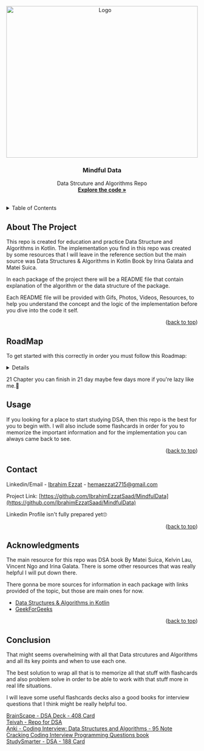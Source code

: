
<div id="top"></div>

<!-- PROJECT LOGO -->
<br />
<div align="center">
  <a href="https://github.com/othneildrew/Best-README-Template">
    <img src="https://github.com/IbrahimEzzatSaad/MindfulData/blob/master/MindfulGif.gif?raw=true" alt="Logo" width="100%" height="400" >
  </a>

<h3 align="center">Mindful Data</h3>

<!-- PROJECT SHIELDS -->
  <p align="center">
    Data Strcuture and Algorithms Repo
    <br />
    <a href="https://github.com/IbrahimEzzatSaad/MindfulData/tree/master/src/main/kotlin"><strong>Explore the code »</strong></a>
    <br />
    <br />
</div>



<!-- TABLE OF CONTENTS -->
<details>
  <summary>Table of Contents</summary>
  <ol>
    <li> <a href="#about-the-project">About The Project</a></li>
    <li> <a href="#roadmap">RoadMap</a></li>
    <li><a href="#usage">Usage</a></li>
    <li><a href="#contact">Contact</a></li>
    <li><a href="#acknowledgments">Acknowledgments</a></li>
  </ol>
</details>



<!-- ABOUT THE PROJECT -->
## About The Project

This repo is created for education and practice Data Structure and Algorithms in Kotlin.
The implementation you find in this repo was created by some resources that I will leave in the reference section but the main source was Data Structures & Algorithms in Kotlin Book by Irina Galata and Matei Suica.

In each package of the project there will be a README file that contain explanation of the algorithm or the data structure of the package.

Each README file will be provided with Gifs, Photos, Videos, Resources, to help you understand the concept and the logic of the implementation before you dive into the code it self.


<p align="right">(<a href="#top">back to top</a>)</p>


<!-- RoadMap -->
## RoadMap

To get started with this correctly in order you must follow this Roadmap:

<!-- TABLE OF CONTENTS -->
<details>
  <ol>
    <li><a href="https://github.com/IbrahimEzzatSaad/MindfulData/tree/master/src/main/kotlin/DataStructure/LinkedList">Linked List</a></li>
    <li><a href="https://github.com/IbrahimEzzatSaad/MindfulData/tree/master/src/main/kotlin/DataStructure/Stack">Stack</a></li>
    <li><a href="https://github.com/IbrahimEzzatSaad/MindfulData/tree/master/src/main/kotlin/DataStructure/Queues">Queues</a></li>
    <li><a href="https://github.com/IbrahimEzzatSaad/MindfulData/tree/master/src/main/kotlin/DataStructure/Trees">Trees</a></li>
    <li><a href="https://github.com/IbrahimEzzatSaad/MindfulData/tree/master/src/main/kotlin/DataStructure/Trees/BinaryTrees">BinaryTrees</a></li>
    <li><a href="https://github.com/IbrahimEzzatSaad/MindfulData/tree/master/src/main/kotlin/DataStructure/Trees/BST">Binary Search Tree</a></li>
    <li><a href="https://github.com/IbrahimEzzatSaad/MindfulData/tree/master/src/main/kotlin/DataStructure/Trees/AVL">AVL Trees</a></li>
    <li><a href="https://github.com/IbrahimEzzatSaad/MindfulData/tree/master/src/main/kotlin/DataStructure/Trees/Tries">Tries</a></li>
    <li><a href="https://github.com/IbrahimEzzatSaad/MindfulData/tree/master/src/main/kotlin/Algorithms/BinarySearch">Binary Search</a></li>
    <li><a href="https://github.com/IbrahimEzzatSaad/MindfulData/tree/master/src/main/kotlin/DataStructure/Heap">Heap</a></li>
    <li><a href="https://github.com/IbrahimEzzatSaad/MindfulData/tree/master/src/main/kotlin/DataStructure/PriorityQueues">Priority Queue</a></li>
    <li><a href="https://github.com/IbrahimEzzatSaad/MindfulData/tree/master/src/main/kotlin/Algorithms/On2Sorting">O(n2) Sorting </a></li>
    <li><a href="https://github.com/IbrahimEzzatSaad/MindfulData/tree/master/src/main/kotlin/Algorithms/MergeSort">Merge sort</a></li>
    <li><a href="https://github.com/IbrahimEzzatSaad/MindfulData/tree/master/src/main/kotlin/Algorithms/RadixSort">Radix Sort</a></li>
    <li><a href="https://github.com/IbrahimEzzatSaad/MindfulData/tree/master/src/main/kotlin/Algorithms/HeapSort">Heap sort</a></li>
    <li><a href="https://github.com/IbrahimEzzatSaad/MindfulData/tree/master/src/main/kotlin/Algorithms/QuickSort">Quick sort</a></li>
    <li><a href="https://github.com/IbrahimEzzatSaad/MindfulData/tree/master/src/main/kotlin/DataStructure/Graphs">Graphs</a></li>
    <li><a href="https://github.com/IbrahimEzzatSaad/MindfulData/tree/master/src/main/kotlin/Algorithms/BreadthFirstSearch">BreadthFirst Search</a></li>
    <li><a href="https://github.com/IbrahimEzzatSaad/MindfulData/tree/master/src/main/kotlin/Algorithms/DepthFirstSearch">DepthFirst Search</a></li>
    <li><a href="https://github.com/IbrahimEzzatSaad/MindfulData/tree/master/src/main/kotlin/Algorithms/Dijkstras">Dijkstra Algorithm</a></li>
    <li><a href="https://github.com/IbrahimEzzatSaad/MindfulData/tree/master/src/main/kotlin/Algorithms/Prims">Prim Algorithm</a></li>

  </ol>
</details>

21 Chapter you can finish in 21 day maybe few days more if you're lazy like me.🙂



<!-- USAGE EXAMPLES -->
## Usage

If you looking for a place to start studying DSA, then this repo is the best for you to begin with.
I will also include some flashcards in order for you to memorize the important information and for the implementation you can always came back to see.

<p align="right">(<a href="#top">back to top</a>)</p>


<!-- CONTACT -->
## Contact

Linkedin/Email - [Ibrahim Ezzat](https://www.linkedin.com/in/ibrahim-ezzat-895a50185/) - hemaezzat2715@gmail.com

Project Link: [https://github.com/IbrahimEzzatSaad/MindfulData](https://github.com/IbrahimEzzatSaad/MindfulData)

Linkedin Profile isn't fully prepared yet🙄
<p align="right">(<a href="#top">back to top</a>)</p>



<!-- ACKNOWLEDGMENTS -->
## Acknowledgments

The main resource for this repo was DSA book By Matei Suica, Kelvin Lau, Vincent Ngo and Irina Galata. There is some other resources that was really helpful I will put down there.

There gonna be more sources for information in each package with links provided of the topic, but those are main ones for now.

* [Data Structures & Algorithms in Kotlin](https://www.raywenderlich.com/books/data-structures-algorithms-in-kotlin/v1.0)
* [GeekForGeeks](https://www.geeksforgeeks.org)


<p align="right">(<a href="#top">back to top</a>)</p>


## Conclusion 
That might seems overwhelming with all that Data strcutures and Algorithms and all its key points and when to use each one.

The best solution to wrap all that is to memorize all that stuff with flashcards and also problem solve in order to be able to work with that stuff more in real life situations.

I will leave some useful flashcards decks also a good books for interview questions that I think might be really helpful too.

[BrainScape - DSA Deck - 408 Card](https://www.brainscape.com/packs/data-structures-and-algorithms-227907)\
[Teivah - Repo for DSA](https://github.com/teivah/algodeck)\
[Anki - Coding Interview: Data Structures and Algorithms - 95 Note](https://ankiweb.net/shared/info/2011444025)\
[Cracking Coding Interview Programming Questions book](https://www.amazon.com/Cracking-Coding-Interview-Programming-Questions/dp/0984782850)\
[StudySmarter - DSA - 188 Card ](https://app.studysmarter.de/studysets/4235357?ref=R1EnvGZ8KJHcprlIpwBLGC5x0SHWimMO)

